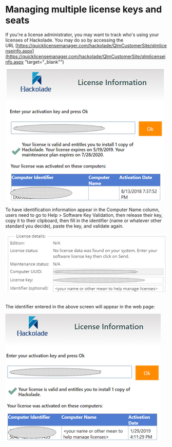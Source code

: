 # Managing multiple license keys and seats

If you're a license administrator, you may want to track who's using your licenses of Hackolade. You may do so by accessing the URL [https://quicklicensemanager.com/hackolade/QlmCustomerSite/qlmlicenseinfo.aspx](<https://quicklicensemanager.com/hackolade/QlmCustomerSite/qlmlicenseinfo.aspx> "target=\"\_blank\"")

 ![QLM - License Manager no identification](<lib/QLM%20-%20License%20Manager%20no%20identification.png>)

To have identification information appear in the Computer Name column, users need to go to Help \> Software Key Validation, then release their key, copy it to their clipboard, then fill in the identifier (name or whatever other standard you decide), paste the key, and validate again.

![Image](<lib/QLM%20-%20License%20Manager%20-%20identification.png>)

\
The identifier entered in the above screen will appear in the web page:

![QLM - License Manager with identification](<lib/QLM%20-%20License%20Manager%20with%20identification.png>)

